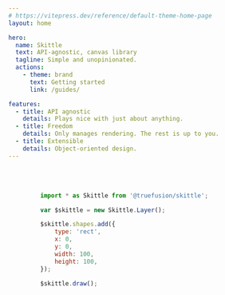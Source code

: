```yaml
---
# https://vitepress.dev/reference/default-theme-home-page
layout: home

hero:
  name: Skittle
  text: API-agnostic, canvas library
  tagline: Simple and unopinionated.
  actions:
    - theme: brand
      text: Getting started
      link: /guides/

features:
  - title: API agnostic
    details: Plays nice with just about anything.
  - title: Freedom
    details: Only manages rendering. The rest is up to you.
  - title: Extensible
    details: Object-oriented design.
---
```


<div class="vp-doc">
<div class="index-content">
<div class="container">

```js
import * as Skittle from '@truefusion/skittle';

var $skittle = new Skittle.Layer();

$skittle.shapes.add({
	type: 'rect',
	x: 0,
	y: 0,
	width: 100,
	height: 100,
});

$skittle.draw();
```

</div>
</div>
</div>

<style>
	.index-content {
		margin-top: 4rem;
		position: relative;
		padding: 0 24px;
	}

	@media (min-width: 640px) {
		.index-content {
			padding: 0 48px;
		}
	}

	@media (min-width: 960px) {
		.index-content {
			padding: 0 64px;
		}
	}

	.container {
		margin: 0 auto;
		max-width: 1152px;
	}
</style>
